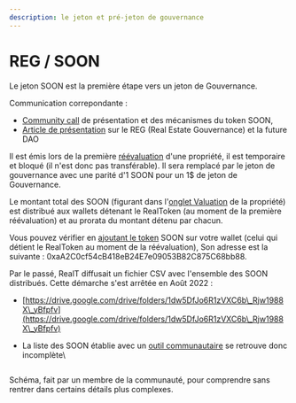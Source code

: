 ```yaml
---
description: le jeton et pré-jeton de gouvernance
---
```


# REG / SOON

Le jeton SOON est la première étape vers un jeton de Gouvernance.

Communication correpondante :

* [Community call](https://www.youtube.com/watch?v=YJGj2JcSu6c\&t=632s) de présentation et des mécanismes du token SOON,
* [Article de présentation](https://medium.com/realtplatform-%C3%A9dition-fran%C3%A7aise/realt-inc-d%C3%A9voile-enfin-son-token-de-gouvernance-le-reg-58a046eabddb) sur le REG (Real Estate Gouvernance) et la future DAO

Il est émis lors de la première [réévaluation](reevaluation.md) d'une propriété, il est temporaire et bloqué (il n'est donc pas transférable). Il sera remplacé par le jeton de gouvernance avec une parité d'1 SOON pour un 1$ de jeton de Gouvernance.

Le montant total des SOON (figurant dans l'[onglet Valuation](reevaluation.md) de la propriété) est distribué aux wallets détenant le RealToken (au moment de la première réévaluation) et au prorata du montant détenu par chacun.

Vous pouvez vérifier en [ajoutant le token](../portefeuille/metamask/ajout-dun-token.md) SOON sur votre wallet (celui qui détient le RealToken au moment de la réévaluation), Son adresse est la suivante : 0xaA2C0cf54cB418eB24E7e09053B82C875C68bb88.

Par le passé, RealT diffusait un fichier CSV avec l'ensemble des SOON distribués. Cette démarche s'est arrêtée en Août 2022 :

* [https://drive.google.com/drive/folders/1dw5DfJo6R1zVXC6b\_Rjw1988X\_yBfpfv](https://drive.google.com/drive/folders/1dw5DfJo6R1zVXC6b\_Rjw1988X\_yBfpfv)
*   La liste des SOON établie avec un [outil communautaire](https://www.cryptalloc.com/realtsoon/) se retrouve donc incomplète\


    <figure><img src="../../.gitbook/assets/image (93).png" alt=""><figcaption></figcaption></figure>

Schéma, fait par un membre de la communauté, pour comprendre sans rentrer dans certains détails plus complexes.

<figure><img src="../../.gitbook/assets/image (37).png" alt=""><figcaption></figcaption></figure>
